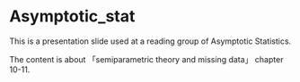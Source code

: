 # Asymptotic_stat

This is a presentation slide used at a reading group of Asymptotic Statistics.

The content is about 「semiparametric theory and missing data」 chapter 10-11.
